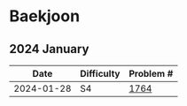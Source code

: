 # Baekjoon
## 2024 January
| Date | Difficulty | Problem # |
| --- | --- | --- |
| 2024-01-28 | S4 | [1764](https://www.acmicpc.net/problem/1764) |
